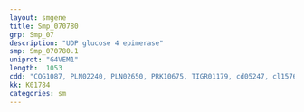 ```yaml
---
layout: smgene
title: Smp_070780
grp: Smp_07
description: "UDP glucose 4 epimerase"
smp: Smp_070780.1
uniprot: "G4VEM1"
length:  1053
cdd: "COG1087, PLN02240, PLN02650, PRK10675, TIGR01179, cd05247, cl15760, cl21454, pfam01370, pfam13950"
kk: K01784
categories: sm
---
```

